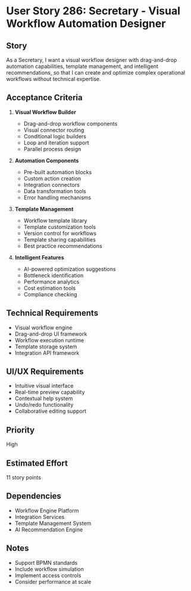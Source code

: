 # User Story 286: Secretary - Visual Workflow Automation Designer

## Story
As a Secretary, I want a visual workflow designer with drag-and-drop automation capabilities, template management, and intelligent recommendations, so that I can create and optimize complex operational workflows without technical expertise.

## Acceptance Criteria
1. **Visual Workflow Builder**
   - Drag-and-drop workflow components
   - Visual connector routing
   - Conditional logic builders
   - Loop and iteration support
   - Parallel process design

2. **Automation Components**
   - Pre-built automation blocks
   - Custom action creation
   - Integration connectors
   - Data transformation tools
   - Error handling mechanisms

3. **Template Management**
   - Workflow template library
   - Template customization tools
   - Version control for workflows
   - Template sharing capabilities
   - Best practice recommendations

4. **Intelligent Features**
   - AI-powered optimization suggestions
   - Bottleneck identification
   - Performance analytics
   - Cost estimation tools
   - Compliance checking

## Technical Requirements
- Visual workflow engine
- Drag-and-drop UI framework
- Workflow execution runtime
- Template storage system
- Integration API framework

## UI/UX Requirements
- Intuitive visual interface
- Real-time preview capability
- Contextual help system
- Undo/redo functionality
- Collaborative editing support

## Priority
High

## Estimated Effort
11 story points

## Dependencies
- Workflow Engine Platform
- Integration Services
- Template Management System
- AI Recommendation Engine

## Notes
- Support BPMN standards
- Include workflow simulation
- Implement access controls
- Consider performance at scale